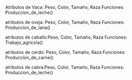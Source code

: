 Atributos de Vaca: Peso, Color, Tamaño, Raza
Funciones: Produccion_de_leche()

atributos de oveja: Peso, Color, Tamaño, Raza
Funciones: Produccion_de_lana()

atributos de caballo:Peso, Color, Tamaño, Raza
Funciones: Trabajo_agricola()

atributos de cerdo: Peso, Color, Tamaño, Raza
Funciones: Produccion_de_carne()

atributos de cabra:Peso, Color, Tamaño, Raza
Funciones: Produccion_de_leche()
